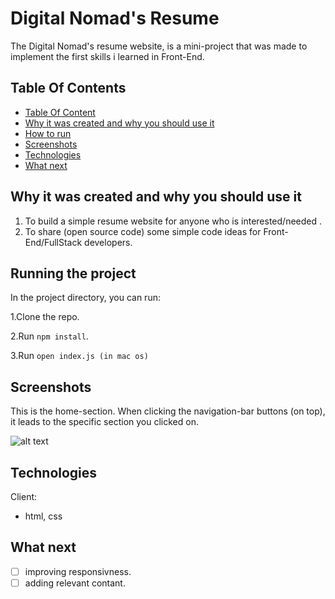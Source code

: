 # Digital Nomad's Resume

The Digital Nomad's resume website, is a mini-project that was made to implement the first skills i learned in Front-End.

## Table Of Contents <a name="Table"></a>

- [Table Of Content](#Table)
- [Why it was created and why you should use it](#why)
- [How to run](#run)
- [Screenshots](#Screenshots)
- [Technologies](#Technologies)
- [What next](#next)

## Why it was created and why you should use it <a name="why"></a>

1. To build a simple resume website for anyone who is interested/needed .
2. To share (open source code) some simple code ideas for Front-End/FullStack developers.

## Running the project <a name="run"></a>

In the project directory, you can run:

1.Clone the repo.

2.Run `npm install`.

3.Run `open index.js (in mac os)`

## Screenshots <a name="Screenshots"></a>

This is the home-section. When clicking the navigation-bar buttons (on top), it leads to the specific section you clicked on.

![alt text](https://res.cloudinary.com/dtuhjknnp/image/upload/v1666459810/Screen_Shot_2022-10-22_at_20.09.25_sp8jtd.png)

## Technologies <a name="Technologies"></a>

Client:

- html, css

## What next <a name="next"></a>

- [ ] improving responsivness.
- [ ] adding relevant contant.
